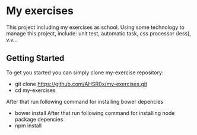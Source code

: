 # My exercises

This project including my exercises as school. Using some technology to manage this project,
include: unit test, automatic task, css processor (less), v.v...

## Getting Started

To get you started you can simply clone my-exercise repository:
* git clone https://github.com/AHSR0x/my-exercises.git
* cd my-exercises

After that run following command for installing bower depencies
* bower install
After that run following command for installing node package depencies
* npm install

